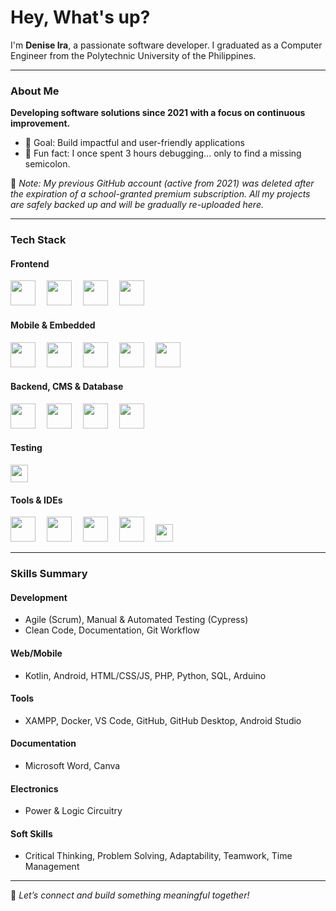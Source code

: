 <h1 align="left">Hey, What's up?</h1>

<p align="left">
  I'm <strong>Denise Ira</strong>, a passionate software developer. I graduated as a Computer Engineer from the Polytechnic University of the Philippines.
</p>

---

### About Me

<strong>Developing software solutions since 2021 with a focus on continuous improvement.</strong>
- 🎯 Goal: Build impactful and user-friendly applications
- 📝 Fun fact: I once spent 3 hours debugging... only to find a missing semicolon.

📌 _Note: My previous GitHub account (active from 2021) was deleted after the expiration of a school-granted premium subscription. All my projects are safely backed up and will be gradually re-uploaded here._

---

### Tech Stack

#### Frontend
<div align="left">
  <img src="https://cdn.jsdelivr.net/gh/devicons/devicon/icons/html5/html5-original.svg" height="40" />
  <img width="10"/>
  <img src="https://cdn.jsdelivr.net/gh/devicons/devicon/icons/css3/css3-original.svg" height="40" />
  <img width="10"/>
  <img src="https://cdn.jsdelivr.net/gh/devicons/devicon/icons/javascript/javascript-original.svg" height="40" />
  <img width="10"/>
  <img src="https://cdn.jsdelivr.net/gh/devicons/devicon/icons/php/php-original.svg" height="40" />
</div>

#### Mobile & Embedded
<div align="left">
  <img src="https://cdn.jsdelivr.net/gh/devicons/devicon/icons/kotlin/kotlin-original.svg" height="40" />
  <img width="10"/>
  <img src="https://cdn.jsdelivr.net/gh/devicons/devicon/icons/androidstudio/androidstudio-original.svg" height="40" />
  <img width="10"/>
  <img src="https://cdn.jsdelivr.net/gh/devicons/devicon/icons/c/c-original.svg" height="40" />
  <img width="10"/>
  <img src="https://cdn.jsdelivr.net/gh/devicons/devicon/icons/cplusplus/cplusplus-original.svg" height="40" />
  <img width="10"/>
  <img src="https://cdn.jsdelivr.net/gh/devicons/devicon/icons/arduino/arduino-original.svg" height="40" />
</div>

#### Backend, CMS & Database
<div align="left">
  <img src="https://cdn.jsdelivr.net/gh/devicons/devicon/icons/python/python-original.svg" height="40" />
  <img width="10"/>
  <img src="https://cdn.jsdelivr.net/gh/devicons/devicon/icons/mysql/mysql-original.svg" height="40" />
  <img width="10"/>
  <img src="https://cdn.jsdelivr.net/gh/devicons/devicon/icons/sqlite/sqlite-original.svg" height="40" />
  <img width="10"/>
  <img src="https://upload.wikimedia.org/wikipedia/commons/9/98/WordPress_blue_logo.svg" height="40" />
</div>

#### Testing
<div align="left">
  <img src="https://img.shields.io/badge/Cypress-2E7D32?style=for-the-badge&logo=cypress&logoColor=white" height="28"/>
</div>

#### Tools & IDEs
<div align="left">
  <img src="https://cdn.jsdelivr.net/gh/devicons/devicon/icons/docker/docker-original.svg" height="40" />
  <img width="10"/>
  <img src="https://cdn.jsdelivr.net/gh/devicons/devicon/icons/git/git-original.svg" height="40" />
  <img width="10"/>
  <img src="https://cdn.jsdelivr.net/gh/devicons/devicon/icons/github/github-original.svg" height="40" />
  <img width="10"/>
  <img src="https://cdn.jsdelivr.net/gh/devicons/devicon/icons/vscode/vscode-original.svg" height="40" />
  <img width="10"/>
  <img src="https://img.shields.io/badge/XAMPP-FB7A24?style=for-the-badge&logoColor=white" height="28"/>
</div>

---

### Skills Summary

#### Development
- Agile (Scrum), Manual & Automated Testing (Cypress)
- Clean Code, Documentation, Git Workflow

#### Web/Mobile
- Kotlin, Android, HTML/CSS/JS, PHP, Python, SQL, Arduino

#### Tools
- XAMPP, Docker, VS Code, GitHub, GitHub Desktop, Android Studio

#### Documentation
- Microsoft Word, Canva

#### Electronics
- Power & Logic Circuitry

#### Soft Skills
- Critical Thinking, Problem Solving, Adaptability, Teamwork, Time Management

---

🔗 _Let’s connect and build something meaningful together!_
